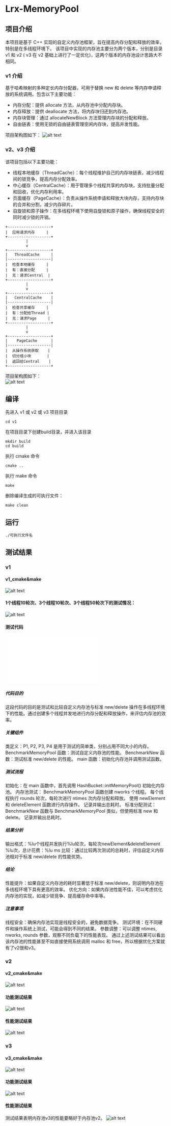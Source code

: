 # Lrx-MemoryPool
## 项目介绍
本项目是基于 C++ 实现的自定义内存池框架，旨在提高内存分配和释放的效率，特别是在多线程环境下。
该项目中实现的内存池主要分为两个版本，分别是目录 v1 和 v2 ( v3 在 v2 基础上进行了一定优化)，这两个版本的内存池设计思路大不相同。
### v1 介绍
基于哈希映射的多种定长内存分配器，可用于替换 new 和 delete 等内存申请释放的系统调用。包含以下主要功能：
- 内存分配：提供 allocate 方法，从内存池中分配内存块。
- 内存释放：提供 deallocate 方法，将内存块归还到内存池。
- 内存块管理：通过 allocateNewBlock 方法管理内存块的分配和释放。
- 自由链表：使用无锁的自由链表管理空闲内存块，提高并发性能。

项目架构图如下：
![alt text](/memory-pool-main/images/v1.png)

### v2、v3 介绍
该项目包括以下主要功能：
- 线程本地缓存（ThreadCache）：每个线程维护自己的内存块链表，减少线程间的锁竞争，提高内存分配效率。
- 中心缓存（CentralCache）：用于管理多个线程共享的内存块，支持批量分配和回收，优化内存利用率。
- 页面缓存（PageCache）：负责从操作系统申请和释放大块内存，支持内存块的合并和分割，减少内存碎片。
- 自旋锁和原子操作：在多线程环境下使用自旋锁和原子操作，确保线程安全的同时减少锁的开销。
```
+-------------------+
|  应用请求内存     |
+-------------------+
         |
         v
+-------------------+
|   ThreadCache     |
|-------------------|
|  检查本地缓存     |
|  有：直接分配     |
|  无：请求Central  |
+-------------------+
         |
         v
+-------------------+
|   CentralCache    |
|-------------------|
|  检查共享缓存     |
|  有：分配给Thread |
|  无：请求Page     |
+-------------------+
         |
         v
+-------------------+
|    PageCache      |
|-------------------|
|  从操作系统获取    |
|  切分成小块       |
|  返回给Central    |
+-------------------+
```
项目架构图如下：      
![alt text](/memory-pool-main/images/v2.png)

## 编译  
先进入 v1 或 v2 或 v3 项目目录
```
cd v1
```
在项目目录下创建build目录，并进入该目录
```
mkdir build
cd build
```
执行 cmake 命令
```
cmake ..
```
执行 make 命令
```
make
```  
删除编译生成的可执行文件：  
```
make clean
```  
## 运行
```
./可执行文件名
```  
## 测试结果
### v1
#### v1_cmake&make
![alt text](/memory-pool-main/images/v1_cmake&make.png)
#### 1个线程10轮次、3个线程10轮次、3个线程50轮次下的测试情况：
![alt text](/memory-pool-main/images/v1_test.png)
#### 测试代码
![alt text](/memory-pool-main/v1/tests/UnitTest.cpp)
##### 代码目的
这段代码的目的是测试和比较自定义内存池与标准 new/delete 操作在多线程环境下的性能。通过创建多个线程并发地进行内存分配和释放操作，来评估内存池的效率。
##### 关键组件
类定义：P1, P2, P3, P4 是用于测试的简单类，分别占用不同大小的内存。
BenchmarkMemoryPool 函数：测试自定义内存池的性能。
BenchmarkNew 函数：测试标准 new/delete 的性能。
main 函数：初始化内存池并调用测试函数。
##### 测试流程
初始化：在 main 函数中，首先调用 HashBucket::initMemoryPool() 初始化内存池。
内存池测试：
BenchmarkMemoryPool 函数创建 nworks 个线程。
每个线程执行 rounds 轮次，每轮次进行 ntimes 次内存分配和释放。
使用 newElement 和 deleteElement 函数进行内存操作。
记录并输出总耗时。
标准分配测试：
BenchmarkNew 函数与 BenchmarkMemoryPool 类似，但使用标准 new 和 delete。
记录并输出总耗时。
##### 结果分析
输出格式：%lu个线程并发执行%lu轮次，每轮次newElement&deleteElement %lu次，总计花费：%lu ms
比较：通过比较两次测试的总耗时，评估自定义内存池相对于标准 new/delete 的性能优势。
##### 结论
性能提升：如果自定义内存池的耗时显著低于标准 new/delete，则说明内存池在多线程环境下具有更高的效率。
优化方向：如果内存池性能不佳，可以考虑优化内存池的实现，如减少锁竞争、提高缓存命中率等。
##### 注意事项
线程安全：确保内存池实现是线程安全的，避免数据竞争。
测试环境：在不同硬件和操作系统上测试，可能会得到不同的结果。
参数调整：可以调整 ntimes, nworks, rounds 参数，观察不同负载下的性能表现。
通过上述测试结果可以看出该内存池的性能甚至不如直接使用系统调用 malloc 和 free，所以根据优化方案就有了v2很和v3。

### v2
#### v2_cmake&make
![alt text](/memory-pool-main/images/v2_cmake&make.png)
#### 功能测试结果
![alt text](/memory-pool-main/images/v2_unit_test.png)
#### 性能测试结果
![alt text](/memory-pool-main/images/v2_perf_test.png)

### v3
#### v3_cmake&make
![alt text](/memory-pool-main/images/v3_cmake&make.png)
#### 功能测试结果
![alt text](/memory-pool-main/images/v3_unit_test.png)
#### 性能测试结果
测试结果表明内存池v3的性能要略好于内存池v2。
![alt text](/memory-pool-main/images/v3_perf_test.png)

